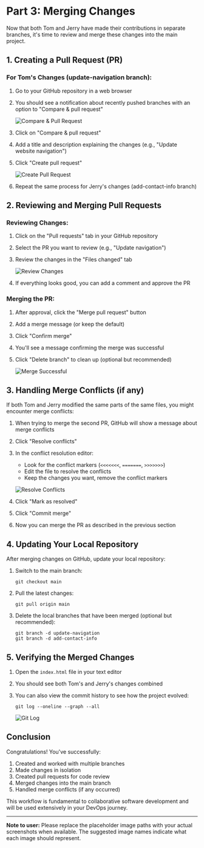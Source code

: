 # Part 3: Merging Changes

Now that both Tom and Jerry have made their contributions in separate branches, it's time to review and merge these changes into the main project.

## 1. Creating a Pull Request (PR)

### For Tom's Changes (update-navigation branch):

1. Go to your GitHub repository in a web browser
2. You should see a notification about recently pushed branches with an option to "Compare & pull request"

   ![Compare & Pull Request](img/placeholder-pr-notification.png) <!-- Replace with actual image -->

3. Click on "Compare & pull request"
4. Add a title and description explaining the changes (e.g., "Update website navigation")
5. Click "Create pull request"

   ![Create Pull Request](img/placeholder-create-pr.png) <!-- Replace with actual image -->

6. Repeat the same process for Jerry's changes (add-contact-info branch)

## 2. Reviewing and Merging Pull Requests

### Reviewing Changes:

1. Click on the "Pull requests" tab in your GitHub repository
2. Select the PR you want to review (e.g., "Update navigation")
3. Review the changes in the "Files changed" tab

   ![Review Changes](img/placeholder-review-changes.png) <!-- Replace with actual image -->

4. If everything looks good, you can add a comment and approve the PR

### Merging the PR:

1. After approval, click the "Merge pull request" button
2. Add a merge message (or keep the default)
3. Click "Confirm merge"
4. You'll see a message confirming the merge was successful
5. Click "Delete branch" to clean up (optional but recommended)

   ![Merge Successful](img/placeholder-merge-success.png) <!-- Replace with actual image -->

## 3. Handling Merge Conflicts (if any)

If both Tom and Jerry modified the same parts of the same files, you might encounter merge conflicts:

1. When trying to merge the second PR, GitHub will show a message about merge conflicts
2. Click "Resolve conflicts"
3. In the conflict resolution editor:
   - Look for the conflict markers (`<<<<<<<`, `=======`, `>>>>>>>`)
   - Edit the file to resolve the conflicts
   - Keep the changes you want, remove the conflict markers

   ![Resolve Conflicts](img/placeholder-resolve-conflicts.png) <!-- Replace with actual image -->

4. Click "Mark as resolved"
5. Click "Commit merge"
6. Now you can merge the PR as described in the previous section

## 4. Updating Your Local Repository

After merging changes on GitHub, update your local repository:

1. Switch to the main branch:
   ```
   git checkout main
   ```

2. Pull the latest changes:
   ```
   git pull origin main
   ```

3. Delete the local branches that have been merged (optional but recommended):
   ```
   git branch -d update-navigation
   git branch -d add-contact-info
   ```

## 5. Verifying the Merged Changes

1. Open the `index.html` file in your text editor
2. You should see both Tom's and Jerry's changes combined
3. You can also view the commit history to see how the project evolved:
   ```
   git log --oneline --graph --all
   ```

   ![Git Log](img/placeholder-git-log.png) <!-- Replace with actual image -->

## Conclusion

Congratulations! You've successfully:
1. Created and worked with multiple branches
2. Made changes in isolation
3. Created pull requests for code review
4. Merged changes into the main branch
5. Handled merge conflicts (if any occurred)

This workflow is fundamental to collaborative software development and will be used extensively in your DevOps journey.

---

**Note to user:** Please replace the placeholder image paths with your actual screenshots when available. The suggested image names indicate what each image should represent.
